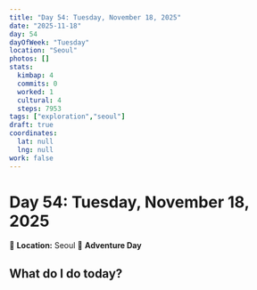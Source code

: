 ```yaml
---
title: "Day 54: Tuesday, November 18, 2025"
date: "2025-11-18"
day: 54
dayOfWeek: "Tuesday"
location: "Seoul"
photos: []
stats:
  kimbap: 4
  commits: 0
  worked: 1
  cultural: 4
  steps: 7953
tags: ["exploration","seoul"]
draft: true
coordinates:
  lat: null
  lng: null
work: false
---
```

# Day 54: Tuesday, November 18, 2025

📍 **Location:** Seoul
🎒 **Adventure Day**

## What do I do today?


